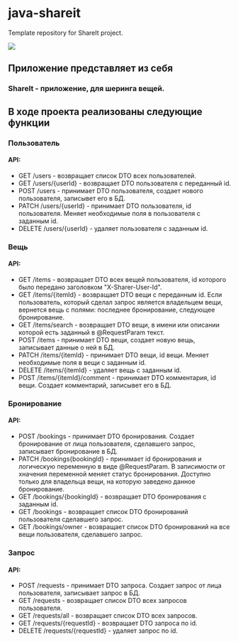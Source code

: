 # java-shareit
Template repository for ShareIt project.

<picture>
    <source media="(prefers-color-scheme: dark)" srcset="/ShareIt v1.1.png">
    <img src="/ShareIt v1.1.png">
</picture>

## Приложение представляет из себя
### ShareIt - приложение, для шеринга вещей.

## В ходе проекта реализованы следующие функции

### Пользователь
#### API:
- GET /users - возвращает список DTO всех пользователей.
- GET /users/{userId} - возвращает DTO пользователя с переданный id.
- POST /users - принимает DTO пользователя, создает нового пользователя, записывет его в БД.
- PATCH /users/{userId} - принимает DTO пользователя, id пользователя. Меняет необходимые поля в пользователя с заданным id.
- DELETE /users/{userId} - удаляет пользователя с заданным id.

### Вещь
#### API:
- GET /items - возвращает DTO всех вещей пользователя, id которого было передано заголовком "X-Sharer-User-Id".
- GET /items/{itemId} - возвращает DTO вещи с переданным id. Если пользователь, который сделал запрос является владельцем вещи, вернется вещь с полями: последнее бронирование, следующее бронирование.
- GET /items/search - возвращает DTO вещи, в имени или описании которой есть заданный в @RequestParam текст.
- POST /items - принимает DTO вещи, создает новую вещь, записывает данные о ней в БД.
- PATCH /items/{itemId} - принимает DTO вещи, id вещи. Меняет необходимые поля в вещи с заданным id.
- DELETE /items/{itemId} - удаляет вещь с заданным id.
- POST /items/{itemId}/comment - принимает DTO комментария, id вещи. Создает комментарий, записывет его в БД.

### Бронирование
#### API:
- POST /bookings - принимает DTO бронирования. Создает бронирование от лица пользователя, сделавшего запрос, записывает бронирование в БД.
- PATCH /bookings{bookingId} - принимает id бронирования и логическую переменную в виде @RequestParam. В записимости от хначения переменной меняет статус бронирования. Доступно только для владельца вещи, на которую заведено данное бронирование.
- GET /bookings/{bookingId} - возвращает DTO бронирования с заданным id.
- GET /bookings - возвращает список DTO бронирований пользователя сделавшего запрос.
- GET /bookings/owner - возвращает список DTO бронирований на все вещи пользователя, сделавшего запрос.

### Запрос
#### API:
- POST /requests - принимает DTO запроса. Создает запрос от лица пользователя, записывает запрос в БД.
- GET /requests - возвращает список DTO всех запросов пользователя.
- GET /requests/all - возвращает список DTO всех запросов.
- GET /requests/{requestId} - возвращает DTO запроса по id.
- DELETE /requests/{requestId} - удаляет запрос по id.